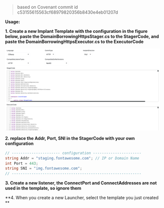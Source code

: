> based on Covenant commit id c53155615563cf68979820356b8430e4eb01207d

**Usage:**

**1. Create a new Implant Template with the configuration in the figure below, paste the DomainBorrowingHttpsStager.cs to the StagerCode, and paste the DomainBorrowingHttpsExecutor.cs to the ExecutorCode**

![image-20210330194849932](images/README.assets/image-20210330194849932.png)

**2. replace the Addr, Port, SNI in the StagerCode with your own configuration**

```C#
// ---------------------- configuration ----------------------
string Addr = "staging.fontawesome.com"; // IP or Domain Name
int Port = 443;
string SNI = "img.fontawesome.com";
// -----------------------------------------------------------
```

**3. Create a new listener, the ConnectPort and ConnectAddresses are not used in the template, so ignore them**

**4. When you create a new Launcher, select the template you just created **

